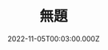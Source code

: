 ---
date: 2022-11-05T00:03:00.000Z
image: /img/gallery-sohosai2022-theme-03.jpg
title: 無題
name: 総合学域群第3類1年　　　
description: 中央体育館にて
---